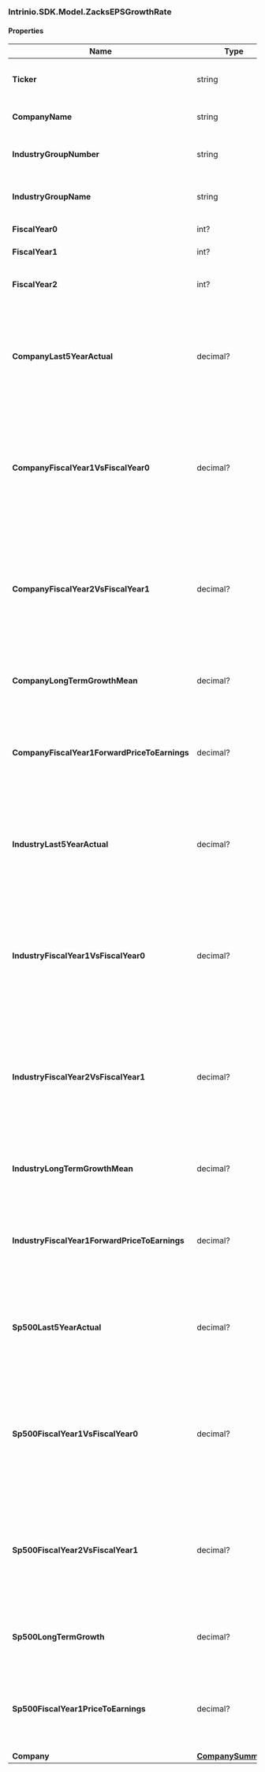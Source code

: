 [//]: # (CLASS:Intrinio.SDK.Model.ZacksEPSGrowthRate)

[//]: # (KIND:object)

### Intrinio.SDK.Model.ZacksEPSGrowthRate
#### Properties

[//]: # (START_DEFINITION)

Name | Type | Description
------------ | ------------- | -------------
**Ticker** | string | The Zacks common exchange ticker &nbsp;
**CompanyName** | string | The company name &nbsp;
**IndustryGroupNumber** | string | The Zacks industry group number &nbsp;
**IndustryGroupName** | string | The Zacks industry group name &nbsp;
**FiscalYear0** | int? | The current fiscal year &nbsp;
**FiscalYear1** | int? | The next fiscal year &nbsp;
**FiscalYear2** | int? | The fiscal year after the next fiscal year &nbsp;
**CompanyLast5YearActual** | decimal? | The company&#39;s last 5 year actual percentage earnings-per-share (EPS) growth rate &nbsp;
**CompanyFiscalYear1VsFiscalYear0** | decimal? | The company&#39;s current fiscal year / last fiscal year percentage earnings-per-share (EPS) growth rate &nbsp;
**CompanyFiscalYear2VsFiscalYear1** | decimal? | The company&#39;s next fiscal year / current fiscal year percentage earnings-per-share (EPS) growth rate &nbsp;
**CompanyLongTermGrowthMean** | decimal? | The company&#39;s long term growth rate mean estimate &nbsp;
**CompanyFiscalYear1ForwardPriceToEarnings** | decimal? | The company&#39;s forward (current fiscal year) price-to-earnings (P/E) ratio &nbsp;
**IndustryLast5YearActual** | decimal? | The industry&#39;s last 5 year actual percentage earnings-per-share (EPS) growth rate &nbsp;
**IndustryFiscalYear1VsFiscalYear0** | decimal? | The industry&#39;s current fiscal year / last fiscal year percentage earnings-per-share (EPS) growth rate &nbsp;
**IndustryFiscalYear2VsFiscalYear1** | decimal? | The industry&#39;s next fiscal year / current fiscal year percentage earnings-per-share (EPS) growth rate &nbsp;
**IndustryLongTermGrowthMean** | decimal? | The industry&#39;s long term growth rate mean estimate &nbsp;
**IndustryFiscalYear1ForwardPriceToEarnings** | decimal? | The industry&#39;s forward (current fiscal year) price-to-earnings (P/E) ratio &nbsp;
**Sp500Last5YearActual** | decimal? | The S&amp;P 500&#39;s last 5 year actual percentage earnings-per-share (EPS) growth rate &nbsp;
**Sp500FiscalYear1VsFiscalYear0** | decimal? | The S&amp;P 500&#39;s current fiscal year / last fiscal year percentage earnings-per-share (EPS) growth rate &nbsp;
**Sp500FiscalYear2VsFiscalYear1** | decimal? | The S&amp;P 500&#39;s next fiscal year / current fiscal year percentage earnings-per-share (EPS) growth rate &nbsp;
**Sp500LongTermGrowth** | decimal? | The S&amp;P 500&#39;s long term growth rate mean estimate &nbsp;
**Sp500FiscalYear1PriceToEarnings** | decimal? | The S&amp;P 500&#39;s forward (current fiscal year) price-to-earnings (P/E) ratio &nbsp;
**Company** | [**CompanySummary**](CompanySummary.md) |  &nbsp;

[//]: # (END_DEFINITION)


[//]: # (CONTAINED_CLASS:Intrinio.SDK.Model.CompanySummary)



